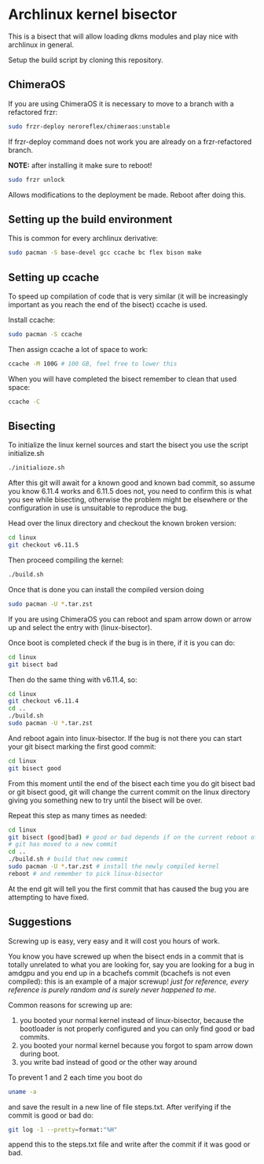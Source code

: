 # Archlinux kernel bisector

This is a bisect that will allow loading dkms modules and play nice with archlinux in general.

Setup the build script by cloning this repository.

## ChimeraOS
If you are using ChimeraOS it is necessary to move to a branch with a refactored frzr:

```sh
sudo frzr-deploy neroreflex/chimeraos:unstable
```

If frzr-deploy command does not work you are already on a frzr-refactored branch.

__NOTE:__ after installing it make sure to reboot!

```sh
sudo frzr unlock
```

Allows modifications to the deployment be made. Reboot after doing this.

## Setting up the build environment

This is common for every archlinux derivative:

```sh
sudo pacman -S base-devel gcc ccache bc flex bison make
```

## Setting up ccache
To speed up compilation of code that is very similar (it will be increasingly important as you reach the end of the bisect) ccache is used.

Install ccache:
```sh
sudo pacman -S ccache
```

Then assign ccache a lot of space to work:

```sh
ccache -M 100G # 100 GB, feel free to lower this
```

When you will have completed the bisect remember to clean that used space:

```sh
ccache -C
```

## Bisecting

To initialize the linux kernel sources and start the bisect you use the script initialize.sh

```sh
./initialioze.sh
```

After this git will await for a known good and known bad commit, so assume you know 6.11.4 works and 6.11.5 does not,
you need to confirm this is what you see while bisecting, otherwise the problem might be elsewhere or the configuration
in use is unsuitable to reproduce the bug.

Head over the linux directory and checkout the known broken version:

```sh
cd linux
git checkout v6.11.5
```

Then proceed compiling the kernel:

```sh
./build.sh
```

Once that is done you can install the compiled version doing

```sh
sudo pacman -U *.tar.zst
```

If you are using ChimeraOS you can reboot and spam arrow down or arrow up and select the entry with (linux-bisector).

Once boot is completed check if the bug is in there, if it is you can do:

```sh
cd linux
git bisect bad
```

Then do the same thing with v6.11.4, so:

```sh
cd linux
git checkout v6.11.4
cd ..
./build.sh
sudo pacman -U *.tar.zst
```

And reboot again into linux-bisector. If the bug is not there you can start your git bisect marking the first good commit:

```sh
cd linux
git bisect good
```

From this moment until the end of the bisect each time you do git bisect bad or git bisect good, git will change the 
current commit on the linux directory giving you something new to try until the bisect will be over.

Repeat this step as many times as needed:

```sh
cd linux
git bisect (good|bad) # good or bad depends if on the current reboot of linux-bisector you could reproduce the bug or not
# git has moved to a new commit
cd ..
./build.sh # build that new commit
sudo pacman -U *.tar.zst # install the newly compiled kernel
reboot # and remember to pick linux-bisector
```

At the end git will tell you the first commit that has caused the bug you are attempting to have fixed.

## Suggestions

Screwing up is easy, very easy and it will cost you hours of work.

You know you have screwed up when the bisect ends in a commit that is totally unrelated to what you are looking for,
say you are looking for a bug in amdgpu and you end up in a bcachefs commit (bcachefs is not even compiled):
this is an example of a major screwup! *just for reference, every reference is purely random and is surely never happened to me*.

Common reasons for screwing up are:
1) you booted your normal kernel instead of linux-bisector, because the bootloader is not properly configured and you can only find good or bad commits.
2) you booted your normal kernel because you forgot to spam arrow down during boot.
3) you write bad instead of good or the other way around

To prevent 1 and 2 each time you boot do

```sh
uname -a
```

and save the result in a new line of file steps.txt. After verifying if the commit is good or bad do:

```sh
git log -1 --pretty=format:"%H"
```

append this to the steps.txt file and write after the commit if it was good or bad.